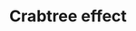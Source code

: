 ---
annotations:
- type: Pathway Ontology
  value: energy metabolic pathway
authors:
- Aldarodrigues
- Susan
- Khanspers
- Egonw
- Marvin M2
- MaintBot
description: 'Named after the English biochemist Herbert Grace Crabtree, the Crabtree
  effect describes the phenomenon whereby the yeast, Saccharomyces cerevisiae, produces
  ethanol (alcohol) in aerobic conditions and high external glucose concentrations
  rather than producing biomass via the tricarboxylic acid (TCA) cycle, the usual
  process occurring aerobically in most yeasts e.g. Kluyveromyces spp. This phenomenon
  is observed in most species of the Saccharomyces, Schizosaccharomyces, Debaryomyces,
  Brettanomyces, Torulopsis, Nematospora, and Nadsonia genera. Increasing concentrations
  of glucose accelerates glycolysis (the breakdown of glucose) which results in the
  production of appreciable amounts of ATP through substrate-level phosphorylation.
  This reduces the need of oxidative phosphorylation done by the TCA cycle via the
  electron transport chain and therefore decreases oxygen consumption. The phenomenon
  is believed to have evolved as a competition mechanism (due to the antiseptic nature
  of ethanol) around the time when the first fruits on Earth fell from the trees.
  The crabtree effect works by repressing respiration by the fermentation pathway,
  dependent on the substrate.  Description source: [https://en.wikipedia.org/wiki/Crabtree_effect
  Wikipedia]'
last-edited: 2019-09-17
organisms:
- Saccharomyces cerevisiae
redirect_from:
- /index.php/Pathway:WP3631
- /instance/WP3631
schema-jsonld:
- '@context': https://schema.org/
  '@id': https://wikipathways.github.io/pathways/WP3631.html
  '@type': Dataset
  creator:
    '@type': Organization
    name: WikiPathways
  description: 'Named after the English biochemist Herbert Grace Crabtree, the Crabtree
    effect describes the phenomenon whereby the yeast, Saccharomyces cerevisiae, produces
    ethanol (alcohol) in aerobic conditions and high external glucose concentrations
    rather than producing biomass via the tricarboxylic acid (TCA) cycle, the usual
    process occurring aerobically in most yeasts e.g. Kluyveromyces spp. This phenomenon
    is observed in most species of the Saccharomyces, Schizosaccharomyces, Debaryomyces,
    Brettanomyces, Torulopsis, Nematospora, and Nadsonia genera. Increasing concentrations
    of glucose accelerates glycolysis (the breakdown of glucose) which results in
    the production of appreciable amounts of ATP through substrate-level phosphorylation.
    This reduces the need of oxidative phosphorylation done by the TCA cycle via the
    electron transport chain and therefore decreases oxygen consumption. The phenomenon
    is believed to have evolved as a competition mechanism (due to the antiseptic
    nature of ethanol) around the time when the first fruits on Earth fell from the
    trees. The crabtree effect works by repressing respiration by the fermentation
    pathway, dependent on the substrate.  Description source: [https://en.wikipedia.org/wiki/Crabtree_effect
    Wikipedia]'
  keywords:
  - ''
  - Glycerol 3-Phosphate
  - L-malate
  - Glucose 6-Phosphate
  - isocitrate
  - Oxaloacetate
  - Fructose 6-Phosphate
  - Ethanol
  - Acetyl-CoA
  - 3-Phosphoglycerate
  - Phosphoenolpyruvate
  - Acetaldehyde
  - TPI1
  - Glyceraldehyde 3-Phosphate
  - ADH1
  - Fructose 1,6-Phosphate
  - GDP1
  - PDC2
  - pyruvate
  - Acetate
  - Glucose
  - alpha-ketoglutarate
  - Glyoxylate
  - Dihydroxyacetone phosphate
  - GDP2
  - Fumarate
  - Glycerol
  - succinate
  license: CC0
  name: Crabtree effect
seo: CreativeWork
title: Crabtree effect
wpid: WP3631
---